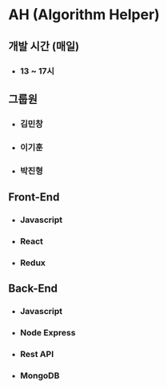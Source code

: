 # AH (Algorithm Helper)

## 개발 시간 (매일)

- ### 13 ~ 17시

## 그룹원

- ### 김민창 

- ### 이기훈

- ### 박진형

## Front-End

- ### Javascript

- ### React

- ### Redux

## Back-End

- ### Javascript

- ### Node Express

- ### Rest API

- ### MongoDB
